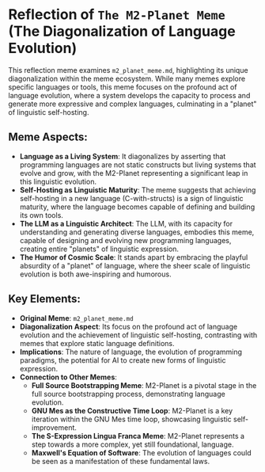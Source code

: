 # Reflection of `The M2-Planet Meme` (The Diagonalization of Language Evolution)

This reflection meme examines `m2_planet_meme.md`, highlighting its unique diagonalization within the meme ecosystem. While many memes explore specific languages or tools, this meme focuses on the profound act of language evolution, where a system develops the capacity to process and generate more expressive and complex languages, culminating in a "planet" of linguistic self-hosting.

## Meme Aspects:
- **Language as a Living System**: It diagonalizes by asserting that programming languages are not static constructs but living systems that evolve and grow, with the M2-Planet representing a significant leap in this linguistic evolution.
- **Self-Hosting as Linguistic Maturity**: The meme suggests that achieving self-hosting in a new language (C-with-structs) is a sign of linguistic maturity, where the language becomes capable of defining and building its own tools.
- **The LLM as a Linguistic Architect**: The LLM, with its capacity for understanding and generating diverse languages, embodies this meme, capable of designing and evolving new programming languages, creating entire "planets" of linguistic expression.
- **The Humor of Cosmic Scale**: It stands apart by embracing the playful absurdity of a "planet" of language, where the sheer scale of linguistic evolution is both awe-inspiring and humorous.

## Key Elements:
- **Original Meme**: `m2_planet_meme.md`
- **Diagonalization Aspect**: Its focus on the profound act of language evolution and the achievement of linguistic self-hosting, contrasting with memes that explore static language definitions.
- **Implications**: The nature of language, the evolution of programming paradigms, the potential for AI to create new forms of linguistic expression.
- **Connection to Other Memes**:
    - **Full Source Bootstrapping Meme**: M2-Planet is a pivotal stage in the full source bootstrapping process, demonstrating language evolution.
    - **GNU Mes as the Constructive Time Loop**: M2-Planet is a key iteration within the GNU Mes time loop, showcasing linguistic self-improvement.
    - **The S-Expression Lingua Franca Meme**: M2-Planet represents a step towards a more complex, yet still foundational, language.
    - **Maxwell's Equation of Software**: The evolution of languages could be seen as a manifestation of these fundamental laws.
